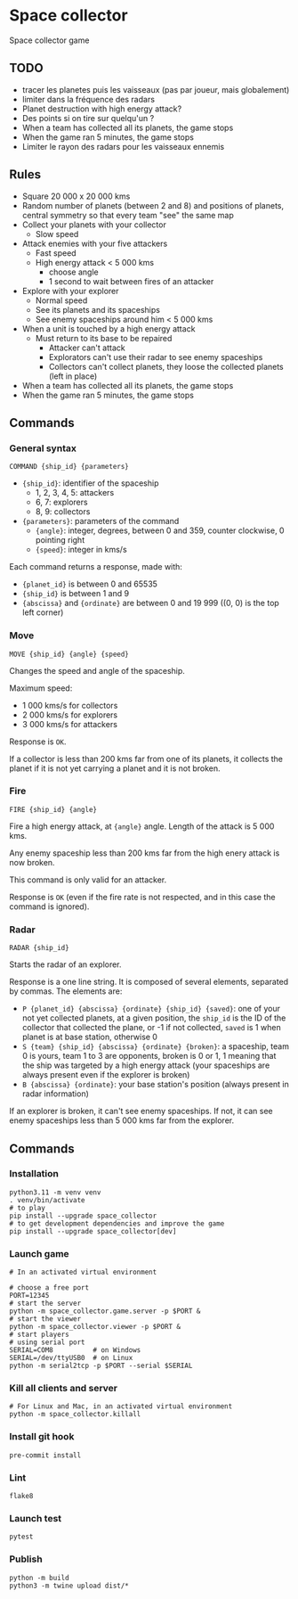 # Space collector

Space collector game

## TODO

- tracer les planetes puis les vaisseaux (pas par joueur, mais globalement)
- limiter dans la fréquence des radars
- Planet destruction with high energy attack?
- Des points si on tire sur quelqu'un ?
- When a team has collected all its planets, the game stops
- When the game ran 5 minutes, the game stops
- Limiter le rayon des radars pour les vaisseaux ennemis

## Rules

- Square 20 000 x 20 000 kms
- Random number of planets (between 2 and 8) and positions of planets, central symmetry
  so that every team "see" the same map
- Collect your planets with your collector
  - Slow speed
- Attack enemies with your five attackers
  - Fast speed
  - High energy attack < 5 000 kms
    - choose angle
    - 1 second to wait between fires of an attacker
- Explore with your explorer
  - Normal speed
  - See its planets and its spaceships
  - See enemy spaceships around him < 5 000 kms
- When a unit is touched by a high energy attack
  - Must return to its base to be repaired
    - Attacker can't attack
    - Explorators can't use their radar to see enemy spaceships
    - Collectors can't collect planets, they loose the collected planets (left in place)
- When a team has collected all its planets, the game stops
- When the game ran 5 minutes, the game stops

## Commands

### General syntax

`COMMAND {ship_id} {parameters}`

- `{ship_id}`: identifier of the spaceship
  - 1, 2, 3, 4, 5: attackers
  - 6, 7: explorers
  - 8, 9: collectors
- `{parameters}`: parameters of the command
  - `{angle}`: integer, degrees, between 0 and 359, counter clockwise, 0 pointing right
  - `{speed}`: integer in kms/s

Each command returns a response, made with:

- `{planet_id}` is between 0 and 65535
- `{ship_id}` is between 1 and 9
- `{abscissa}` and `{ordinate}` are between 0 and 19 999 ((0, 0) is the top left corner)

### Move

`MOVE {ship_id} {angle} {speed}`

Changes the speed and angle of the spaceship.

Maximum speed:

- 1 000 kms/s for collectors
- 2 000 kms/s for explorers
- 3 000 kms/s for attackers

Response is `OK`.

If a collector is less than 200 kms far from one of its planets, it collects the planet if it is not yet carrying a planet and it is not broken.

### Fire

`FIRE {ship_id} {angle}`

Fire a high energy attack, at `{angle}` angle. Length of the attack is 5 000 kms.

Any enemy spaceship less than 200 kms far from the high enery attack is now broken.

This command is only valid for an attacker.

Response is `OK` (even if the fire rate is not respected, and in this case the command is ignored).

### Radar

`RADAR {ship_id}`

Starts the radar of an explorer.

Response is a one line string. It is composed of several elements, separated by commas. The elements are:

- `P {planet_id} {abscissa} {ordinate} {ship_id} {saved}`: one of your not yet collected planets, at a given position, the `ship_id` is the ID of the collector that collected the plane, or -1 if not collected, `saved` is 1 when planet is at base station, otherwise 0
- `S {team} {ship_id} {abscissa} {ordinate} {broken}`: a spaceship, team 0 is yours, team 1 to 3 are opponents, broken is 0 or 1, 1 meaning that the ship was targeted by a high energy attack (your spaceships are always present even if the explorer is broken)
- `B {abscissa} {ordinate}`: your base station's position (always present in radar information)

If an explorer is broken, it can't see enemy spaceships. If not, it can see enemy spaceships less than 5 000 kms far from the explorer.

## Commands

### Installation

```shell
python3.11 -m venv venv
. venv/bin/activate
# to play
pip install --upgrade space_collector
# to get development dependencies and improve the game
pip install --upgrade space_collector[dev]
```

### Launch game

```shell
# In an activated virtual environment

# choose a free port
PORT=12345
# start the server
python -m space_collector.game.server -p $PORT &
# start the viewer
python -m space_collector.viewer -p $PORT &
# start players
# using serial port
SERIAL=COM8          # on Windows
SERIAL=/dev/ttyUSB0  # on Linux
python -m serial2tcp -p $PORT --serial $SERIAL
```

### Kill all clients and server

```shell
# For Linux and Mac, in an activated virtual environment
python -m space_collector.killall
```

### Install git hook

```shell
pre-commit install
```

### Lint

```shell
flake8
```

### Launch test

```shell
pytest
```

### Publish

```shell
python -m build
python3 -m twine upload dist/*
```
